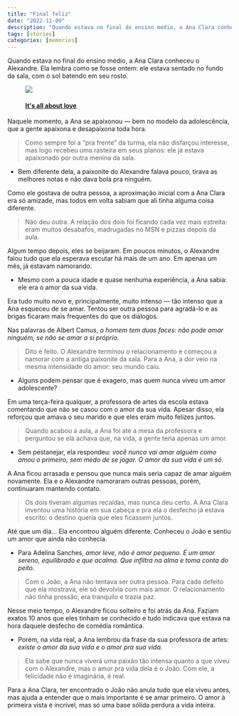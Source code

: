 ```yaml
---
title: "Final feliz"
date: "2022-11-09"
description: "Quando estava no final do ensino médio, a Ana Clara conheceu o Alexandre. Ela lembra como se fosse ontem."
tags: [stories]
categories: [memories]
---
```


<p>Quando estava no final do ensino médio, a Ana Clara conheceu o Alexandre. Ela lembra como se fosse ontem: ele estava sentado no fundo da sala, com o sol batendo em seu rosto.</span></p>
<!--more-->

<figure>
    <img src="https://i1.wp.com/s.glbimg.com/jo/g1/f/original/blog/ad62e2f3-2e74-4339-954b-2f7c5141c685_CasalAmor.jpg?resize=400,225"/> <figcaption>
            <h4><a href="https://commons.wikimedia.org/w/index.php?curid=10604319">It's all about love</a></h4>
        </figcaption>
</figure>

<p>Naquele momento, a Ana se apaixonou — bem no modelo da adolescência, que a gente apaixona e desapaixona toda hora.</span></p>
<blockquote><p>Como sempre foi a “pra frente” da turma, ela não disfarçou interesse, mas logo recebeu uma rasteira em seus planos: ele já estava apaixonado por outra menina da sala.</span></p></blockquote>
<ul>
<li>Bem diferente dela, a paixonite do Alexandre falava pouco, tirava as melhores notas e não dava bola pra ninguém.</span></li>
</ul>
<p>Como ele gostava de outra pessoa, a aproximação inicial com a Ana Clara era só amizade, mas todos em volta sabiam que ali tinha alguma coisa diferente.</span></p>
<blockquote><p>Não deu outra. A relação dos dois foi ficando cada vez mais estreita: eram muitos desabafos, madrugadas no MSN e pizzas depois da aula.</span></p></blockquote>
<p>Algum tempo depois, eles se beijaram. Em poucos minutos, o Alexandre falou tudo que ela esperava escutar há mais de um ano. Em apenas um mês, já estavam namorando.</span></p>
<ul>
<li>Mesmo com a pouca idade e quase nenhuma experiência, a Ana sabia: ele era o amor da sua vida.</span></li>
</ul>
<p>Era tudo muito novo e, principalmente, muito intenso — tão intenso que a Ana esqueceu de se amar. Tentou ser outra pessoa para agradá-lo e as brigas ficaram mais frequentes do que os diálogos.</span></p>
<p>Nas palavras de Albert Camus, <em>o homem tem duas faces: não pode amar ninguém, se não se amar a si próprio.</em></span></p>
<blockquote><p>Dito e feito. O Alexandre terminou o relacionamento e começou a namorar com a antiga paixonite da sala. Para a Ana, a dor veio na mesma intensidade do amor: seu mundo caiu.</span></p></blockquote>
<ul>
<li>Alguns podem pensar que é exagero, mas quem nunca viveu um amor adolescente?</span></li>
</ul>
<p>Em uma terça-feira qualquer, a professora de artes da escola estava comentando que não se casou com o amor da sua vida. Apesar disso, ela reforçou que amava o seu marido e que eles eram muito felizes juntos.</span></p>
<blockquote><p>Quando acabou a aula, a Ana foi até a mesa da professora e perguntou se ela achava que, na vida, a gente teria apenas um amor.</span></p></blockquote>
<ul>
<li>Sem pestanejar, ela respondeu: <em>você nunca vai amar alguém como amou o primeiro</em><em>, sem medo de se jogar. </em><em>O amor da sua vida é um só.</em></span></li>
</ul>
<p>A Ana ficou arrasada e pensou que nunca mais seria capaz de amar alguém novamente. Ela e o Alexandre namoraram outras pessoas, porém, continuaram mantendo contato.</span></p>
<blockquote><p>Os dois tiveram algumas recaídas, mas nunca deu certo. A Ana Clara inventou uma história em sua cabeça e pra ela o desfecho já estava escrito: o destino queria que eles ficassem juntos.</span></p></blockquote>
<p>Até que um dia… Ela encontrou alguém diferente. Conheceu o João e sentiu um amor que ainda não conhecia.</span></p>
<ul>
<li>Para Adelina Sanches,<em> amor leve, não é amor pequeno. É um amor sereno, equilibrado e que acalma. Que infiltra na alma e toma conta do peito.</em></span></li>
</ul>
<blockquote><p>Com o João, a Ana não tentava ser outra pessoa. Para cada defeito que ela mostrava, ele só devolvia com mais amor. O relacionamento não tinha pressão, era tranquilo e trazia paz.</span></p></blockquote>
<p>Nesse meio tempo, o Alexandre ficou solteiro e foi atrás da Ana. Faziam exatos 10 anos que eles tinham se conhecido e tudo indicava que estava na hora daquele desfecho de comédia romântica.</span></p>
<ul>
<li>Porém, na vida real, a Ana lembrou da frase da sua professora de artes: <em>existe o amor da sua vida e o amor pra sua vida.</em></span></li>
</ul>
<blockquote><p>Ela sabe que nunca viverá uma paixão tão intensa quanto a que viveu com o Alexandre, mas o amor pra vida dela é o João. Com ele, a felicidade não é imaginária, é real.</span></p></blockquote>
<p>Para a Ana Clara, ter encontrado o João não anula tudo que ela viveu antes, mas ajuda a entender que o mais importante é se amar primeiro. O amor à primeira vista é incrível, mas só uma base sólida perdura a vida inteira.</span></p>


